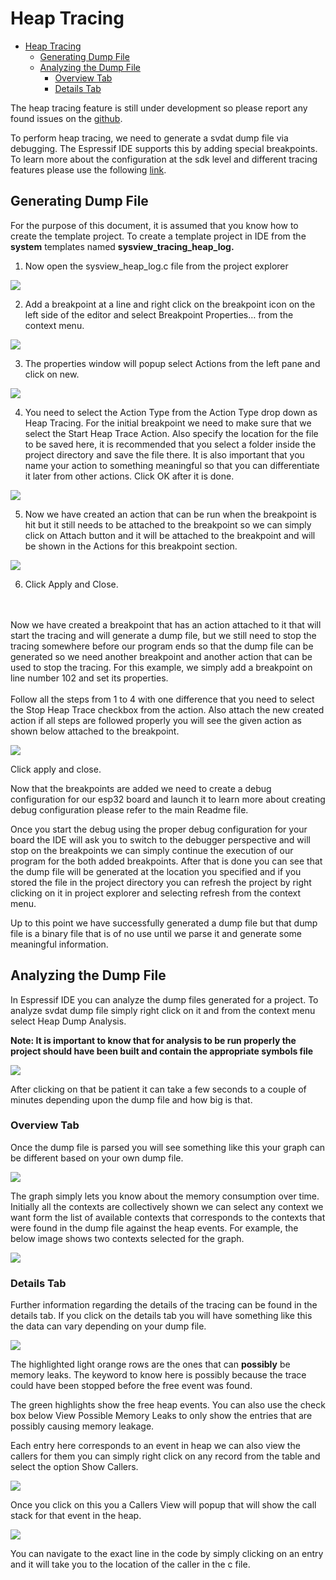 # Heap Tracing

- [Heap Tracing](#heap-tracing)
  - [Generating Dump File](#generating-dump-file)
  - [Analyzing the Dump File](#analyzing-the-dump-file)
    - [Overview Tab](#overview-tab)
    - [Details Tab](#details-tab)

The heap tracing feature is still under development so please report any found issues on the [github](https://github.com/espressif/idf-eclipse-plugin/issues).

To perform heap tracing, we need to generate a svdat dump file via debugging. The Espressif IDE supports this by adding special breakpoints. To learn more about the configuration at the sdk level and different tracing features please use the following [link](https://docs.espressif.com/projects/esp-idf/en/latest/esp32/api-reference/system/heap_debug.html).

## Generating Dump File

For the purpose of this document, it is assumed that you know how to create the template project. To create a template project in IDE from the **system** templates named **sysview\_tracing\_heap\_log.**

1. Now open the sysview\_heap\_log.c file from the project explorer


![](docs\images\HeapTracing\sysview_heap_log_file.PNG)


2. Add a breakpoint at a line and right click on the breakpoint icon on the left side of the editor and select Breakpoint Properties… from the context menu.

![](docs\images\HeapTracing\breakpoint_properties_popup.png)

3. The properties window will popup select Actions from the left pane and click on new.

![](docs\images\HeapTracing\breakpoint_properties_actions.png)

4. You need to select the Action Type from the Action Type drop down as Heap Tracing. For the initial breakpoint we need to make sure that we select the Start Heap Trace Action. Also specify the location for the file to be saved here, it is recommended that you select a folder inside the project directory and save the file there. It is also important that you name your action to something meaningful so that you can differentiate it later from other actions. Click OK after it is done.

![](docs\images\HeapTracing\heap_tracing_action.png)

5. Now we have created an action that can be run when the breakpoint is hit but it still needs to be attached to the breakpoint so we can simply click on Attach button and it will be attached to the breakpoint and will be shown in the Actions for this breakpoint section.

![](docs\images\HeapTracing\breakpoint_properties_actions_start_attached.png)

6. Click Apply and Close.

<br/><br/>
Now we have created a breakpoint that has an action attached to it that will start the tracing and will generate a dump file, but we still need to stop the tracing somewhere before our program ends so that the dump file can be generated so we need another breakpoint and another action that can be used to stop the tracing. For this example, we simply add a breakpoint on line number 102 and set its properties.
<br/><br/>
Follow all the steps from 1 to 4 with one difference that you need to select the Stop Heap Trace checkbox from the action. Also attach the new created action if all steps are followed properly you will see the given action as shown below attached to the breakpoint.

![](docs\images\HeapTracing\breakpoint_properties_actions_stop_attached.png)

Click apply and close.

Now that the breakpoints are added we need to create a debug configuration for our esp32 board and launch it to learn more about creating debug configuration please refer to the main Readme file.

Once you start the debug using the proper debug configuration for your board the IDE will ask you to switch to the debugger perspective and will stop on the breakpoints we can simply continue the execution of our program for the both added breakpoints. After that is done you can see that the dump file will be generated at the location you specified and if you stored the file in the project directory you can refresh the project by right clicking on it in project explorer and selecting refresh from the context menu.

Up to this point we have successfully generated a dump file but that dump file is a binary file that is of no use until we parse it and generate some meaningful information.

## Analyzing the Dump File

In Espressif IDE you can analyze the dump files generated for a project. To analyze svdat dump file simply right click on it and from the context menu select Heap Dump Analysis.

**Note: It is important to know that for analysis to be run properly the project should have been built and contain the appropriate symbols file**

![](docs\images\HeapTracing\analysis_context_menu.png)

After clicking on that be patient it can take a few seconds to a couple of minutes depending upon the dump file and how big is that.

### Overview Tab

Once the dump file is parsed you will see something like this your graph can be different based on your own dump file.

![](docs\images\HeapTracing\overview_tab_tracing.png)

The graph simply lets you know about the memory consumption over time. Initially all the contexts are collectively shown we can select any context we want form the list of available contexts that corresponds to the contexts that were found in the dump file against the heap events. For example, the below image shows two contexts selected for the graph.

![](docs\images\HeapTracing\overview_tab_tracing_contexts.png)

### Details Tab

Further information regarding the details of the tracing can be found in the details tab. If you click on the details tab you will have something like this the data can vary depending on your dump file.

![](docs\images\HeapTracing\details_tab_tracing.png)

The highlighted light orange rows are the ones that can **possibly** be memory leaks. The keyword to know here is possibly because the trace could have been stopped before the free event was found.

The green highlights show the free heap events. You can also use the check box below View Possible Memory Leaks to only show the entries that are possibly causing memory leakage.

Each entry here corresponds to an event in heap we can also view the callers for them you can simply right click on any record from the table and select the option Show Callers.

![](docs\images\HeapTracing\show_callers_context_menu.png)

Once you click on this you a Callers View will popup that will show the call stack for that event in the heap.

![](docs\images\HeapTracing\callers_view.png)

You can navigate to the exact line in the code by simply clicking on an entry and it will take you to the location of the caller in the c file.
